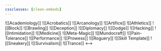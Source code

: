 ```yaml
---
cssclasses: [clean-embeds]
---
```

![[Academiology]]
![[Acrobatics]]
![[Arcanology]]
![[Artifice]]
![[Athletics]]
![[Block]]
![[Brawling]]
![[Deception]]
![[Diplomacy]]
![[Dodge]]
![[Hacking]]
![[Intimidation]]
![[Medicine]]
![[Meta-Magic]]
![[Mundocraft]]
![[Pain-Tolerance]]
![[Performance]]
![[Prowess]]
![[Roguery]]
![[Skill Template]]
![[Sneakery]]
![[Survivalism]]
![[Trance]]
<-->